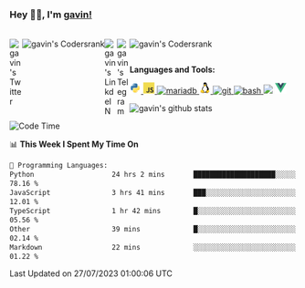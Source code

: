 ### Hey 👋🏽, I'm [gavin!](https://www.linkedin.com/in/gavin-d-souza-19821312a/)

<br/>

<a href="https://twitter.com/gavinxdsouza">
  <img align="left" alt="gavin's Twitter" width="22px" src="https://cdn.jsdelivr.net/npm/simple-icons@v3/icons/twitter.svg" />
</a>
<a href="https://stackoverflow.com/users/10309266/gavin">
  <img align="left" alt="gavin's Codersrank" height="22px" src="https://simpleicons.org/icons/stackoverflow.svg" />
</a>
<a href="https://www.linkedin.com/in/gavin-d-souza-19821312a/">
  <img align="left" alt="gavin's LinkdeIN" width="22px" src="https://cdn.jsdelivr.net/npm/simple-icons@v3/icons/linkedin.svg" />
</a>
<a href="https://t.me/gavindsouza">
  <img align="left" alt="gavin's Telegram" width="22px" src="https://cdn.jsdelivr.net/npm/simple-icons@v3/icons/telegram.svg" />
</a>
<a href="https://profile.codersrank.io/user/gavindsouza">
  <img align="left" alt="gavin's Codersrank" height="22px" src="https://simpleicons.org/icons/codersrank.svg" />
</a>

<a href="https://visitor-badge.laobi.icu/badge?page_id=gavindsouza.visitor-badge"></a>

<br />


**Languages and Tools:**

<p align="left">
<a href="//python.org" target="_blank"> <img src="https://raw.githubusercontent.com/devicons/devicon/master/icons/python/python-original.svg" alt="python" width="20" height="20"/> </a>
<a href="https://developer.mozilla.org/en-US/docs/Web/JavaScript" target="_blank"> <img src="https://raw.githubusercontent.com/devicons/devicon/master/icons/javascript/javascript-original.svg" alt="javascript" width="20" height="20"/> </a>
<a href="https://mariadb.org/" target="_blank"> <img src="https://www.vectorlogo.zone/logos/mariadb/mariadb-icon.svg" alt="mariadb" width="20" height="20"/> </a>
<a href="https://www.linux.org/" target="_blank"> <img src="https://raw.githubusercontent.com/devicons/devicon/master/icons/linux/linux-original.svg" alt="linux" width="20" height="20"/> </a>
<a href="https://git-scm.com/" target="_blank"> <img src="https://www.vectorlogo.zone/logos/git-scm/git-scm-icon.svg" alt="git" width="20" height="20"/> </a>
<a href="https://www.gnu.org/software/bash/" target="_blank"> <img src="https://www.vectorlogo.zone/logos/gnu_bash/gnu_bash-icon.svg" alt="bash" width="20" height="20"/> </a>
<a href="https://frappeframework.com/"><img height="20" src="https://raw.githubusercontent.com/frappe/frappe/develop/.github/frappe-framework-logo.svg"></a>
<a href="https://vuejs.org/" target="_blank"> <img height="20" src="https://raw.githubusercontent.com/github/explore/80688e429a7d4ef2fca1e82350fe8e3517d3494d/topics/vue/vue.png"> </a>
</p>


![gavin's github stats](https://github-readme-stats-kappa-six.vercel.app/api?username=gavindsouza&show_icons=true&hide_border=true)


<!--START_SECTION:waka-->
![Code Time](http://img.shields.io/badge/Code%20Time-2%2C398%20hrs%2034%20mins-blue)

📊 **This Week I Spent My Time On** 

```text
💬 Programming Languages: 
Python                   24 hrs 2 mins       ████████████████████░░░░░   78.16 % 
JavaScript               3 hrs 41 mins       ███░░░░░░░░░░░░░░░░░░░░░░   12.01 % 
TypeScript               1 hr 42 mins        █░░░░░░░░░░░░░░░░░░░░░░░░   05.56 % 
Other                    39 mins             █░░░░░░░░░░░░░░░░░░░░░░░░   02.14 % 
Markdown                 22 mins             ░░░░░░░░░░░░░░░░░░░░░░░░░   01.22 % 
```


 Last Updated on 27/07/2023 01:00:06 UTC
<!--END_SECTION:waka-->
